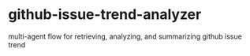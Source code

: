 # github-issue-trend-analyzer
multi-agent flow for retrieving, analyzing, and summarizing github issue trend
